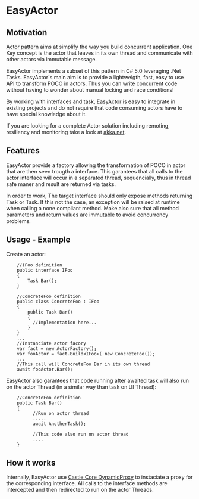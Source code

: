 EasyActor
=========

Motivation
--------------
[Actor pattern](https://en.wikipedia.org/wiki/Actor_model) aims at simplify the way you build concurrent application. One Key concept is the actor that leaves in its own thread and communicate with other actors via immutable message.

EasyActor implements a subset of this pattern in C# 5.0 leveraging .Net Tasks.
EasyActor´s main aim is to provide a lightweigth, fast, easy to use API to transform POCO in actors. Thus you can write concurrent code without having to wonder about manual locking and race conditions!

By working with interfaces and task, EasyActor is easy to integrate in existing projects and do not require that code consuming actors have to have special knowledge about it.

If you are looking for a complete Actor solution including remoting, resiliency and monitoring take a look at [akka.net](http://getakka.net/).


Features
--------

EasyActor provide a factory allowing the transformation of POCO in actor that are then seen trougth a interface.
This garantees that all calls to the actor interface will occur in a separated thread, sequencially, thus in thread safe maner and result are returned via tasks.

In order to work, The target interface should only expose methods returning Task or Task<T>.
If this not the case, an exception will be raised at runtime when calling a none compliant method.
Make also sure that all method parameters and return values are immutable to avoid concurrency problems.


Usage - Example
--------------

Create an actor:

		//IFoo definition
		public interface IFoo
		{
		    Task Bar();
		}
		
		//ConcreteFoo definition
		public class ConcreteFoo : IFoo
		{
		    public Task Bar()
		    {
		      //Implementation here...
		    }
		}
		...
		//Instanciate actor facory
		var fact = new ActorFactory();
		var fooActor = fact.Build<IFoo>( new ConcreteFoo());
		...
		//This call will ConcreteFoo Bar in its own thread
		await fooActor.Bar();
		
		
EasyActor also garantees that code running after awaited task will also run on the actor Thread (in a similar way than task on UI Thread):

		//ConcreteFoo definition
		public Task Bar()
		{
		      //Run on actor thread
		      .....
		      await AnotherTask();
		      
		      //This code also run on actor thread
		      ....
		}

How it works
------------
Internally, EasyActor use [Castle Core DynamicProxy](https://github.com/castleproject/Core) to instaciate a proxy for the corresponding interface.
All calls to the interface methods are intercepted and then redirected to run on the actor Threads.

